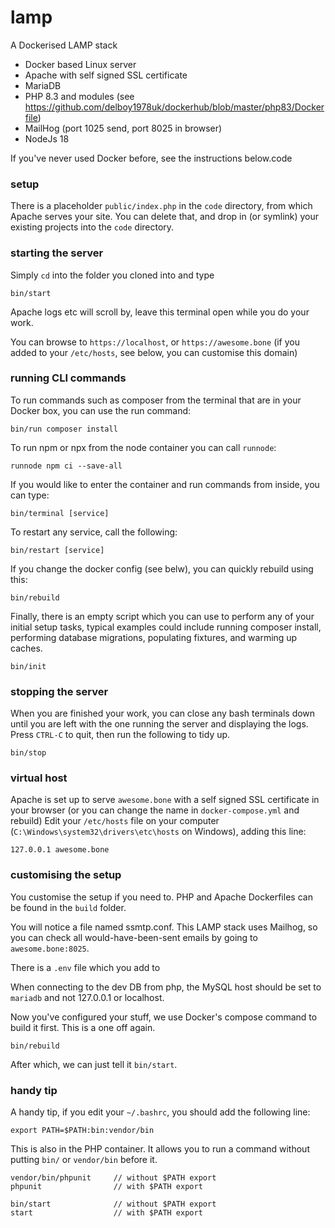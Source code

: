 lamp 
====

A Dockerised LAMP stack

 - Docker based Linux server
 - Apache with self signed SSL certificate
 - MariaDB
 - PHP 8.3 and modules (see https://github.com/delboy1978uk/dockerhub/blob/master/php83/Dockerfile)
 - MailHog (port 1025 send, port 8025 in browser)
 - NodeJs 18
 
 If you've never used Docker before, see the instructions below.code
 
### setup
There is a placeholder `public/index.php` in the `code` directory, from which Apache serves your site. You can delete that, and drop in (or symlink) your existing projects into the `code` directory.
 
### starting the server
Simply `cd` into the folder you cloned into and type
```
bin/start
``` 
Apache logs etc will scroll by, leave this terminal open while you do your work. 

You can browse to `https://localhost`, or `https://awesome.bone` (if you added to your `/etc/hosts`, see below, you can customise this domain)

### running CLI commands
To run commands such as composer from the terminal that are in your Docker box, you can use the run command:
```
bin/run composer install
```
To run npm or npx from the node container you can call `runnode`:
```
runnode npm ci --save-all
```
If you would like to enter the container and run commands from inside, you can type:
```
bin/terminal [service]
```
To restart any service, call the following:
```
bin/restart [service]
```
If you change the docker config (see belw), you can quickly rebuild using this:
```
bin/rebuild
```
Finally, there is an empty script which you can use to perform any of your initial setup tasks, typical examples 
could include running composer install, performing database migrations, populating fixtures, and warming up caches.
```
bin/init
```
### stopping the server
When you are finished your work, you can close any bash terminals down until you are left with the one running the server 
and displaying the logs. Press `CTRL-C` to quit, then run the following to tidy up.
```
bin/stop
```
 ### virtual host
 Apache is set up to serve `awesome.bone` with a self signed SSL certificate in your browser (or you can change the name in `docker-compose.yml` and rebuild)
 Edit your `/etc/hosts` file on your computer (`C:\Windows\system32\drivers\etc\hosts` on Windows), adding this line:
 ```
 127.0.0.1 awesome.bone
 ```
### customising the setup
You customise the setup if you need to. PHP and Apache Dockerfiles can be found in the `build` folder. 

You will notice a file named ssmtp.conf. This LAMP stack uses Mailhog, so you can check all would-have-been-sent emails 
by going to `awesome.bone:8025`.

There is a `.env` file which you add to

When connecting to the dev DB from php, the MySQL host should be set to `mariadb` and not 127.0.0.1 or localhost.

Now you've configured your stuff, we use Docker's compose command to build it first. This is a one off again.
```
bin/rebuild
```

After which, we can just tell it `bin/start`. 

### handy tip
A handy tip, if you edit your `~/.bashrc`, you should add the following line: 
```
export PATH=$PATH:bin:vendor/bin
```
This is also in the PHP container. It allows you to run a command without putting `bin/` or `vendor/bin` before it.
```
vendor/bin/phpunit     // without $PATH export 
phpunit                // with $PATH export 
                       
bin/start              // without $PATH export
start                  // with $PATH export   
```
